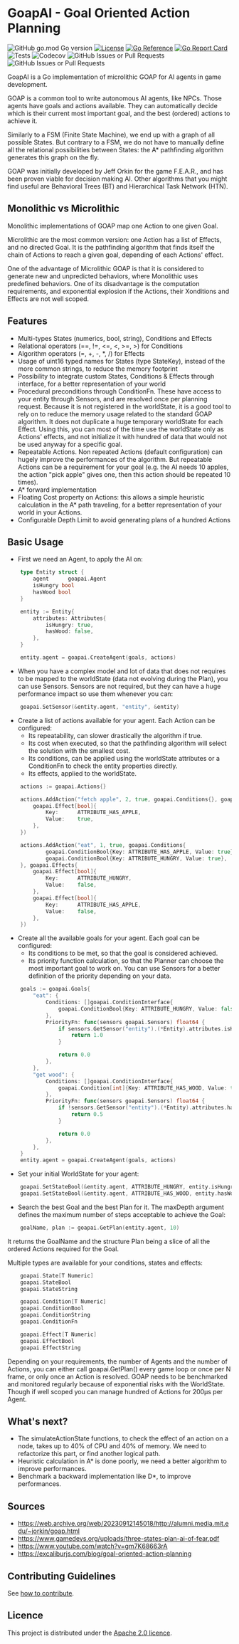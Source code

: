 # GoapAI - Goal Oriented Action Planning
![GitHub go.mod Go version](https://img.shields.io/github/go-mod/go-version/akmonengine/goapai)
[![License](https://img.shields.io/badge/License-Apache%202.0-blue.svg)](https://opensource.org/licenses/Apache-2.0)
[![Go Reference](https://img.shields.io/badge/reference-%23007D9C?logo=go&logoColor=white&labelColor=gray)](https://pkg.go.dev/github.com/akmonengine/goapai)
[![Go Report Card](https://goreportcard.com/badge/github.com/akmonengine/goapai)](https://goreportcard.com/report/github.com/akmonengine/goapai)
![Tests](https://img.shields.io/github/actions/workflow/status/akmonengine/goapai/code_coverage.yml?label=tests)
![Codecov](https://img.shields.io/codecov/c/github/akmonengine/goapai)
![GitHub Issues or Pull Requests](https://img.shields.io/github/issues/akmonengine/goapai)
![GitHub Issues or Pull Requests](https://img.shields.io/github/issues-pr/akmonengine/goapai)

GoapAI is a Go implementation of microlithic GOAP for AI agents in game development.

GOAP is a common tool to write autonomous AI agents, like NPCs. Those agents have goals and actions available. They can automatically
decide which is their current most important goal, and the best (ordered) actions to achieve it.

Similarly to a FSM (Finite State Machine), we end up with a graph of all possible States. But contrary to a FSM,
we do not have to manually define all the relational possibilities between States:
the A* pathfinding algorithm generates this graph on the fly.

GOAP was initially developed by Jeff Orkin for the game F.E.A.R., and has been proven viable for decision making AI.
Other algorithms that you might find useful are Behavioral Trees (BT) and Hierarchical Task Network (HTN).

## Monolithic vs Microlithic
Monolithic implementations of GOAP map one Action to one given Goal.

Microlithic are the most common version: one Action has a list of Effects, and no directed Goal.
It is the pathfinding algorithm that finds itself the chain of Actions to reach a given goal, depending of each Actions' effect.

One of the advantage of Microlithic GOAP is that it is considered to generate new and unpredicted behaviors,
where Monolithic uses predefined behaviors.
One of its disadvantage is the computation requirements, and exponential explosion if the Actions, their Xonditions and Effects
are not well scoped.

## Features
- Multi-types States (numerics, bool, string), Conditions and Effects
- Relational operators (==, !=, <=, <, >=, >) for Conditions
- Algorithm operators (=, +, -, *, /) for Effects
- Usage of uint16 typed names for States (type StateKey), instead of the more common strings, to reduce the memory footprint
- Possibility to integrate custom States, Conditions & Effects through interface, for a better representation of your world
- Procedural preconditions through ConditionFn. These have access to your entity through Sensors, and are resolved once per planning request.
Because it is not registered in the worldState, it is a good tool to rely on to reduce the memory usage related to the standard GOAP algorithm. 
It does not duplicate a huge temporary worldState for each Effect.
Using this, you can most of the time use the worldState only as Actions' effects, and not initialize it with hundred of data that would not be
used anyway for a specific goal.
- Repeatable Actions. Non repeated Actions (default configuration) can hugely improve the performances of the algorithm.
But repeatable Actions can be a requirement for your goal (e.g. the AI needs 10 apples, the action "pick apple" gives one,
then this action should be repeated 10 times).
- A* forward implementation
- Floating Cost property on Actions: this allows a simple heuristic calculation in the A* path traveling,
for a better representation of your world in your Actions.
- Configurable Depth Limit to avoid generating plans of a hundred Actions

## Basic Usage
- First we need an Agent, to apply the AI on:
```go
    type Entity struct {
        agent      goapai.Agent
        isHungry bool
        hasWood bool
    }

	entity := Entity{
		attributes: Attributes{
			isHungry: true,
			hasWood: false,
		},
	}

    entity.agent = goapai.CreateAgent(goals, actions)
```

- When you have a complex model and lot of data that does not requires to be mapped to the worldState (data not evolving during the Plan), you can use Sensors.
Sensors are not required, but they can have a huge performance impact so use them whenever you can:
```go
	goapai.SetSensor(&entity.agent, "entity", &entity)
```

- Create a list of actions available for your agent. Each Action can be configured:
  - Its repeatability, can slower drastically the algorithm if true.
  - Its cost when executed, so that the pathfinding algorithm will select the solution with the smallest cost.
  - Its conditions, can be applied using the worldState attributes or a ConditionFn to check the entity properties directly.
  - Its effects, applied to the worldState.
```go
	actions := goapai.Actions{}

    actions.AddAction("fetch apple", 2, true, goapai.Conditions{}, goapai.Effects{
        goapai.Effect[bool]{
            Key:      ATTRIBUTE_HAS_APPLE,
            Value:    true,
        },
    })

    actions.AddAction("eat", 1, true, goapai.Conditions{
            goapai.ConditionBool{Key: ATTRIBUTE_HAS_APPLE, Value: true},
            goapai.ConditionBool{Key: ATTRIBUTE_HUNGRY, Value: true},
    }, goapai.Effects{
        goapai.Effect[bool]{
            Key:      ATTRIBUTE_HUNGRY,
            Value:    false,
        },
        goapai.Effect[bool]{
            Key:      ATTRIBUTE_HAS_APPLE,
            Value:    false,
        },
    })
```

- Create all the available goals for your agent. Each goal can be configured:
  - Its conditions to be met, so that the goal is considered achieved.
  - Its priority function calculation, so that the Planner can choose the most important goal to work on.
  You can use Sensors for a better definition of the priority depending on your data.
```go
	goals := goapai.Goals{
		"eat": {
			Conditions: []goapai.ConditionInterface{
				goapai.ConditionBool{Key: ATTRIBUTE_HUNGRY, Value: false},
			},
			PriorityFn: func(sensors goapai.Sensors) float64 {
				if sensors.GetSensor("entity").(*Entity).attributes.isHungry {
					return 1.0
				}

				return 0.0
			},
		},
		"get wood": {
			Conditions: []goapai.ConditionInterface{
				goapai.Condition[int]{Key: ATTRIBUTE_HAS_WOOD, Value: true},
			},
			PriorityFn: func(sensors goapai.Sensors) float64 {
				if !sensors.GetSensor("entity").(*Entity).attributes.hasWood {
					return 0.5
				}

				return 0.0
			},
		},
	}
	entity.agent = goapai.CreateAgent(goals, actions)
```

- Set your initial WorldState for your agent:
```go
	goapai.SetStateBool(&entity.agent, ATTRIBUTE_HUNGRY, entity.isHungry)
	goapai.SetStateBool(&entity.agent, ATTRIBUTE_HAS_WOOD, entity.hasWood)
```

- Search the best Goal and the best Plan for it.
The maxDepth argument defines the maximum number of steps acceptable to achieve the Goal:
```go
	goalName, plan := goapai.GetPlan(entity.agent, 10)
```
It returns the GoalName and the structure Plan being a slice of all the ordered Actions required for the Goal.

Multiple types are available for your conditions, states and effects:
```go
    goapai.State[T Numeric]
    goapai.StateBool
    goapai.StateString

    goapai.Condition[T Numeric]
    goapai.ConditionBool
    goapai.ConditionString
    goapai.ConditionFn

    goapai.Effect[T Numeric]
    goapai.EffectBool
    goapai.EffectString
```

Depending on your requirements, the number of Agents and the number of Actions,
you can either call goapai.GetPlan() every game loop or once per N frame, or only once an Action is resolved.
GOAP needs to be benchmarked and monitored regularly because of exponential risks with the WorldState.
Though if well scoped you can manage hundred of Actions for 200µs per Agent.

## What's next?
- The simulateActionState functions, to check the effect of an action on a node, takes up to 40% of CPU and 40% of memory.
We need to refactorize this part, or find another logical path.
- Heuristic calculation in A* is done poorly, we need a better algorithm to improve performances.
- Benchmark a backward implementation like D*, to improve performances.

## Sources
- https://web.archive.org/web/20230912145018/http://alumni.media.mit.edu/~jorkin/goap.html
- https://www.gamedevs.org/uploads/three-states-plan-ai-of-fear.pdf
- https://www.youtube.com/watch?v=gm7K68663rA
- https://excaliburjs.com/blog/goal-oriented-action-planning

## Contributing Guidelines

See [how to contribute](CONTRIBUTING.md).

## Licence
This project is distributed under the [Apache 2.0 licence](LICENCE.md).
